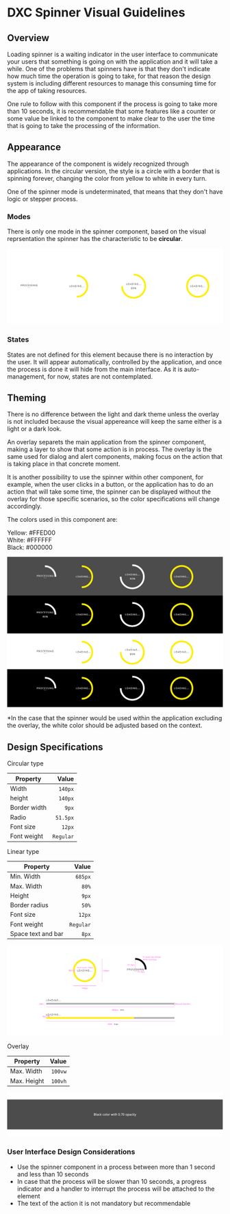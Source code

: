 # DXC Spinner Visual Guidelines

## Overview

Loading spinner is a waiting indicator in the user interface to communicate your users that something is going on with the application and it will take a while. One of the problems that spinners have is that they don't indicate how much time the operation is going to take, for that reason the design system is including different resources to manage this consuming time for the app of taking resources.

One rule to follow with this component if the process is going to take more than 10 seconds, it is recommendable that some features like a counter or some value be linked to the component to make clear to the user the time that is going to take the processing of the information.

## Appearance

The appearance of the component is widely recognized through applications.
In the circular version, the style is a circle with a border that is spinning forever, changing the color from yellow to white in every turn.

One of the spinner mode is undeterminated, that means that they don't have logic or stepper process.

### Modes

There is only one mode in the spinner component, based on the visual reprsentation the spinner has the characteristic to be __circular__.

![Spinner modes, circular and linear](images/spinner_modes.png)

### States

States are not defined for this element because there is no interaction by the user. It will appear automatically, controlled by the application, and once the process is done it will hide from the main interface. 
As it is auto-management, for now, states are not contemplated.

## Theming

There is no difference between the light and dark theme unless the overlay is not included because the visual appereance will keep the same either is a light or a dark look.

An overlay separets the main application from the spinner component, making a layer to show that some action is in process. The overlay is the same used for dialog and alert components, making focus on the action that is taking place in that concrete moment.

It is another possibility to use the spinner within other component, for example, when the user clicks in a button, or the application has to do an action that will take some time, the spinner can be displayed without the overlay for those specific scenarios, so the color specifications will change accordingly.

The colors used in this component are:

Yellow: #FFED00  
White: #FFFFFF  
Black: #000000  

![Spinner colors and display](images/spinner_theme.png)

*In the case that the spinner would be used within the application excluding the overlay, the white color should be adjusted based on the context.

## Design Specifications

Circular type

| Property           | Value|
|--------------------|------:|
| Width              | `140px`|
| height             | `140px`|
| Border width       | `9px` |
| Radio              | `51.5px` |
| Font size          | `12px` |
| Font weight        | `Regular` |


Linear type

| Property           | Value|
|--------------------|------:|
| Min. Width         | `685px`|
| Max. Width         | `80%`|
| Height             | `9px` |
| Border radius      | `50%` |
| Font size          | `12px` |
| Font weight        | `Regular` |
| Space text and bar | `8px` |

![Spinner specifications for circular and linear modes](images/spinner_specs.png)

Overlay

| Property           | Value|
|--------------------|------:|
| Max. Width         | `100vw`|
| Max. Height        | `100vh`|

![Spinner specifications for the overlay](images/spinner_overlay.png)

### User Interface Design Considerations

- Use the spinner component in a process between more than 1 second and less than 10 seconds
- In case that the process will be slower than 10 seconds, a progress indicator and a handler to interrupt the process will be attached to the element
- The text of the action it is not mandatory but recommendable
